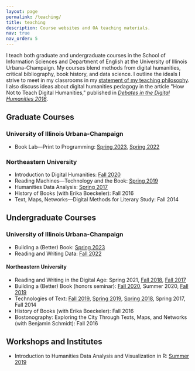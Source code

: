 ```yaml
---
layout: page
permalink: /teaching/
title: teaching
description: Course websites and OA teaching materials.
nav: true
nav_order: 5
---
```


I teach both graduate and undergraduate courses in the School of Information Sciences and Department of English at the University of Illinois Urbana-Champaign. My courses blend methods from digital humanities, critical bibliography, book history, and data science. I outline the ideals I strive to meet in my classrooms in my [statement of my teaching philosophy](https://ryancordell.org/statements#teaching). I also discuss ideas about digital humanities pedagogy in the article "How Not to Teach Digital Humanities," published in [*Debates in the Digital Humanities 2016*](http://dhdebates.gc.cuny.edu/debates/text/87). 

## Graduate Courses

### University of Illinois Urbana-Champaign

+ Book Lab—Print to Programming: [Spring 2023](https://s23bl.ryancordell.org/), [Spring 2022](https://s22bl.ryancordell.org/)

### Northeastern University

+ Introduction to Digital Humanities: [Fall 2020](https://f20idh.ryancordell.org)
+ Reading Machines—Technology and the Book: [Spring 2019](https://s19rm.ryancordell.org/)
+ Humanities Data Analysis: [Spring 2017](https://web.archive.org/web/20181206062051/http://s17hda.ryancordell.org/)
+ History of Books (with Erika Boeckeler): Fall 2016
+ Text, Maps, Networks—Digital Methods for Literary Study: Fall 2014

## Undergraduate Courses

### University of Illinois Urbana-Champaign

+ Building a (Better) Book: [Spring 2023](https://s23bbb.ryancordell.org/)
+ Reading and Writing Data: [Fall 2022](https://canvas.illinois.edu/courses/21941)

#### Northeastern University

+ Reading and Writing in the Digital Age: Spring 2021, [Fall 2018](https://f18rwda.ryancordell.org/), [Fall 2017](http://f17rwda.ryancordell.org)
+ Building a (Better) Book (honors seminar): [Fall 2020](https://f20bbb.ryancordell.org), Summer 2020, [Fall 2019](https://f19bbb.ryancordell.org/)
+ Technologies of Text: [Fall 2019](https://f19tot.ryancordell.org), [Spring 2019](https://s19tot.ryancordell.org), [Spring 2018](https://s18tot.ryancordell.org), Spring 2017, Fall 2014
+ History of Books (with Erika Boeckeler): Fall 2016
+ Bostonography: Exploring the City Through Texts, Maps, and Networks (with Benjamin Schmidt): Fall 2016

## Workshops and Institutes

+ Introduction to Humanities Data Analysis and Visualization in R: [Summer 2019](https://github.com/rccordell/DHSI-HDA)